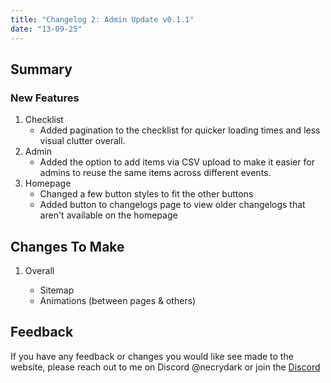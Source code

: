 ```yaml
---
title: "Changelog 2: Admin Update v0.1.1"
date: "13-09-25"
---
```


## Summary

### New Features

1. Checklist
   - Added pagination to the checklist for quicker loading times and less visual clutter overall.
2. Admin
   - Added the option to add items via CSV upload to make it easier for admins to reuse the same items across different events.
3. Homepage
   - Changed a few button styles to fit the other buttons
   - Added button to changelogs page to view older changelogs that aren't available on the homepage

## Changes To Make

1.  Overall

    - Sitemap
    - Animations (between pages & others)

## Feedback

If you have any feedback or changes you would like see made to the website, please reach out to me on Discord @necrydark or join the [Discord](https://discord.com/invite/aGgVEzvg)
